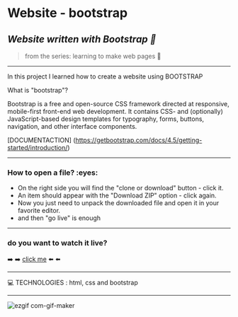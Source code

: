 

<h1> Website - bootstrap </h1>

*<h2>Website written with Bootstrap :blue_book:</h2>*
>from the series: learning to make web pages  :muscle:

----

In this project I learned how to create a website using BOOTSTRAP

What is "bootstrap"?

Bootstrap is a free and open-source CSS framework directed at responsive, mobile-first front-end web development. It contains CSS- and (optionally) JavaScript-based design templates for typography, forms, buttons, navigation, and other interface components.

[DOCUMENTACTION] (https://getbootstrap.com/docs/4.5/getting-started/introduction/)

-----
<h3>How to open a file? :eyes: </h3>

* On the right side you will find the "clone or download" button - click it.
* An item should appear with the "Download ZIP" option - click again.
* Now you just need to unpack the downloaded file and open it in your favorite editor.
* and then "go live" is enough

----

<h3>do you want to watch it live? </h3>


:arrow_right: :arrow_right:   [click me](https://martynakil.github.io/-simple-website-BOOTSTRAP/bootstrap_website/index.html#team ) :arrow_left: :arrow_left:

----

:computer: TECHNOLOGIES : html, css and bootstrap


----











![ezgif com-gif-maker](https://user-images.githubusercontent.com/59742201/105099845-9d029900-5aac-11eb-8f3c-fa8a100b9198.gif)
